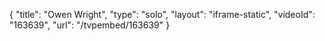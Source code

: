{
    "title": "Owen Wright",
    "type": "solo",
    "layout": "iframe-static",
    "videoId": "163639",
    "url": "\/tvpembed\/163639"
}
